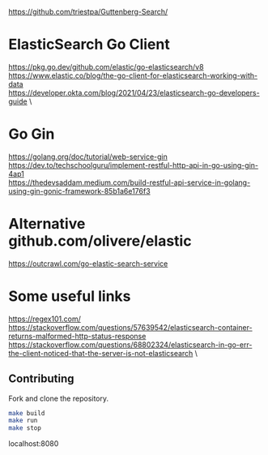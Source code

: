 https://github.com/triestpa/Guttenberg-Search/

# ElasticSearch Go Client
https://pkg.go.dev/github.com/elastic/go-elasticsearch/v8
https://www.elastic.co/blog/the-go-client-for-elasticsearch-working-with-data \
https://developer.okta.com/blog/2021/04/23/elasticsearch-go-developers-guide \

# Go Gin
https://golang.org/doc/tutorial/web-service-gin \
https://dev.to/techschoolguru/implement-restful-http-api-in-go-using-gin-4ap1 \
https://thedevsaddam.medium.com/build-restful-api-service-in-golang-using-gin-gonic-framework-85b1a6e176f3 

# Alternative github.com/olivere/elastic
https://outcrawl.com/go-elastic-search-service

# Some useful links
https://regex101.com/ \
https://stackoverflow.com/questions/57639542/elasticsearch-container-returns-malformed-http-status-response \
https://stackoverflow.com/questions/68802324/elasticsearch-in-go-err-the-client-noticed-that-the-server-is-not-elasticsearch \


## Contributing
Fork and clone the repository.

```bash
make build
make run
make stop
```

localhost:8080